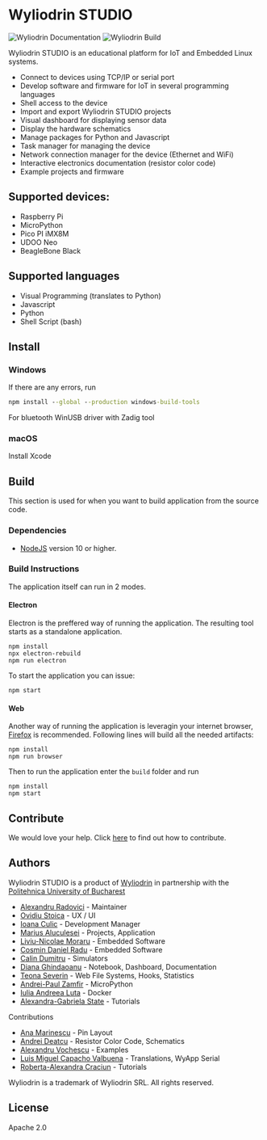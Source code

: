 # Wyliodrin STUDIO

![Wyliodrin Documentation](https://github.com/wyliodrinstudio/WyliodrinSTUDIO/workflows/Wyliodrin%20Documentation/badge.svg)
![Wyliodrin Build](https://github.com/wyliodrinstudio/WyliodrinSTUDIO/workflows/Wyliodrin%20Build/badge.svg)


Wyliodrin STUDIO is an educational platform for IoT and Embedded Linux systems.

- Connect to devices using TCP/IP or serial port
- Develop software and firmware for IoT in several programming languages
- Shell access to the device
- Import and export Wyliodrin STUDIO projects
- Visual dashboard for displaying sensor data
- Display the hardware schematics
- Manage packages for Python and Javascript
- Task manager for managing the device
- Network connection manager for the device (Ethernet and WiFi)
- Interactive electronics documentation (resistor color code)
- Example projects and firmware

## Supported devices:

- Raspberry Pi
- MicroPython
- Pico PI iMX8M
- UDOO Neo
- BeagleBone Black

## Supported languages

- Visual Programming (translates to Python)
- Javascript
- Python
- Shell Script (bash)

## Install

### Windows

If there are any errors, run

```cmd
npm install --global --production windows-build-tools
```

For bluetooth
WinUSB driver with Zadig tool

### macOS

Install Xcode

## Build

This section is used for when you want to build application from the source code.

### Dependencies

- [NodeJS](http://www.nodejs.org) version 10 or higher.

### Build Instructions

The application itself can run in 2 modes.

#### Electron

Electron is the preffered way of running the application. The resulting tool starts as a standalone application.

```
npm install
npx electron-rebuild
npm run electron
```

To start the application you can issue:

```
npm start
```

#### Web

Another way of running the application is leveragin your internet browser, [Firefox](https://www.mozilla.org/en-US/firefox/new/) is recommended. Following lines will build all the needed artifacts:

```
npm install
npm run browser
```

Then to run the application enter the `build` folder and run

```
npm install
npm start
```

## Contribute

We would love your help. Click [here](CONTRIBUTING.md) to find out how to contribute.

## Authors

Wyliodrin STUDIO is a product of [Wyliodrin](https://wyliodrin.studio) in partnership with the [Politehnica University of Bucharest](https://www.upb.ro)

- [Alexandru Radovici](https://www.github.com/alexandruradovici) - Maintainer
- [Ovidiu Stoica](https://www.github.com/oviska) - UX / UI
- [Ioana Culic](https://www.github.com/ioanaculic) - Development Manager
- [Marius Aluculesei](https://www.github.com/mariusAlc) - Projects, Application
- [Liviu-Nicolae Moraru](https://github.com/skyplane23) - Embedded Software
- [Cosmin Daniel Radu](https://github.com/cosmindanielradu19) - Embedded Software
- [Calin Dumitru](https://github.com/Dumitru98) - Simulators
- [Diana Ghindaoanu](https://github.com/diana-ghindaoanu) - Notebook, Dashboard, Documentation
- [Teona Severin](https://github.com/teonaseverin) - Web File Systems, Hooks, Statistics
- [Andrei-Paul Zamfir](https://github.com/ZamfirAndreiPaul) - MicroPython
- [Iulia Andreea Luta](https://github.com/iuliutza) - Docker
- [Alexandra-Gabriela State](https://github.com/alexandra2607) - Tutorials

Contributions

- [Ana Marinescu](https://www.github.com/paula-elena) - Pin Layout
- [Andrei Deatcu](https://www.github.com/dosarudaniel) - Resistor Color Code, Schematics
- [Alexandru Vochescu](https://www.github.com/valexandru) - Examples
- [Luis Miguel Capacho Valbuena](https://github.com/lmcapacho) - Translations, WyApp Serial
- [Roberta-Alexandra Craciun](https://github.com/CraciunRAlexandra) - Tutorials

Wyliodrin is a trademark of Wyliodrin SRL. All rights reserved.

## License

Apache 2.0
